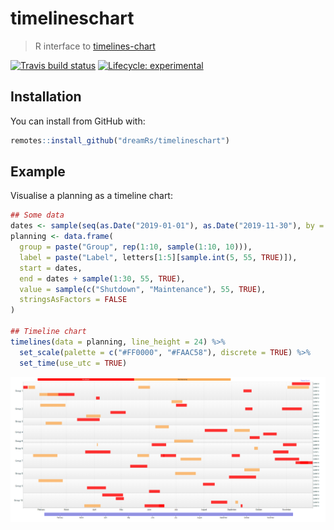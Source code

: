 # timelineschart

> R interface to [timelines-chart](https://github.com/vasturiano/timelines-chart)

<!-- badges: start -->
[![Travis build status](https://travis-ci.org/dreamRs/timelineschart.svg?branch=master)](https://travis-ci.org/dreamRs/timelineschart)
[![Lifecycle: experimental](https://img.shields.io/badge/lifecycle-experimental-orange.svg)](https://www.tidyverse.org/lifecycle/#experimental)
<!-- badges: end -->

## Installation

You can install from GitHub with:

``` r
remotes::install_github("dreamRs/timelineschart")
```

## Example

Visualise a planning as a timeline chart:

``` r
## Some data
dates <- sample(seq(as.Date("2019-01-01"), as.Date("2019-11-30"), by = "day"), 55)
planning <- data.frame(
  group = paste("Group", rep(1:10, sample(1:10, 10))),
  label = paste("Label", letters[1:5][sample.int(5, 55, TRUE)]),
  start = dates,
  end = dates + sample(1:30, 55, TRUE),
  value = sample(c("Shutdown", "Maintenance"), 55, TRUE),
  stringsAsFactors = FALSE
)

## Timeline chart
timelines(data = planning, line_height = 24) %>%
  set_scale(palette = c("#FF0000", "#FAAC58"), discrete = TRUE) %>% 
  set_time(use_utc = TRUE)
```

![](man/figures/timelines.png)


